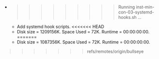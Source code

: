 * >>>>>>>>> Running inst-min-con-03-systemd-hooks.sh ...
  * Add systemd hook scripts.
<<<<<<< HEAD
  * Disk size = 1209156K. Space Used = 72K. Runtime = 00:00:00:00.
=======
  * Disk size = 1087356K. Space Used = 72K. Runtime = 00:00:00:00.
>>>>>>> refs/remotes/origin/bullseye
